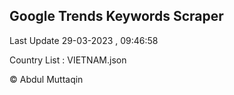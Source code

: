 

## Google Trends Keywords Scraper 
 
Last Update 29-03-2023 , 09:46:58

Country List :
VIETNAM.json



© Abdul Muttaqin 
